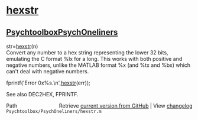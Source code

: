 # [hexstr](hexstr)
## [Psychtoolbox](Psychtoolbox)[PsychOneliners](PsychOneliners)

str=[hexstr](hexstr)(n)  
Convert any number to a hex string representing the lower 32 bits,  
emulating the C format %lx for a long. This works with both positive and  
negative numbers, unlike the MATLAB format %x (and %tx and %bx) which  
can't deal with negative numbers.  
  
fprintf('Error 0x%s.\n',[hexstr](hexstr)(err));  
  
See also DEC2HEX, FPRINTF.  




<div class="code_header" style="text-align:right;">
  <span style="float:left;">Path&nbsp;&nbsp;</span> <span class="counter">Retrieve <a href=
  "https://raw.github.com/Psychtoolbox-3/Psychtoolbox-3/beta/Psychtoolbox/PsychOneliners/hexstr.m">current version from GitHub</a> | View <a href=
  "https://github.com/Psychtoolbox-3/Psychtoolbox-3/commits/beta/Psychtoolbox/PsychOneliners/hexstr.m">changelog</a></span>
</div>
<div class="code">
  <code>Psychtoolbox/PsychOneliners/hexstr.m</code>
</div>

